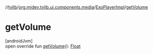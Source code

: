 //[tvlib](../../../index.md)/[org.mjdev.tvlib.ui.components.media](../index.md)/[ExoPlayerImpl](index.md)/[getVolume](get-volume.md)

# getVolume

[androidJvm]\
open override fun [getVolume](get-volume.md)(): [Float](https://kotlinlang.org/api/latest/jvm/stdlib/kotlin/-float/index.html)
